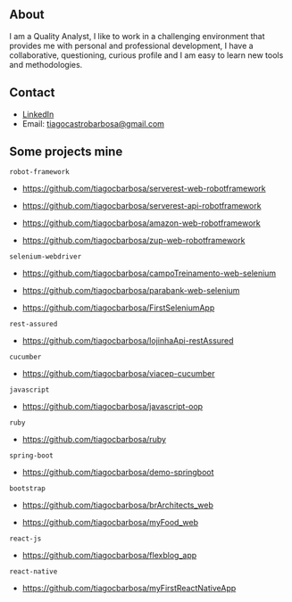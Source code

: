 ## About

I am a Quality Analyst, I like to work in a challenging environment that provides me with personal and professional development, I have a collaborative, questioning, curious profile and I am easy to learn new tools and methodologies.

## Contact

- [LinkedIn](https://www.linkedin.com/in/tiagocastrobarbosa/)
- Email: tiagocastrobarbosa@gmail.com

## Some projects mine

`robot-framework`

- https://github.com/tiagocbarbosa/serverest-web-robotframework

- https://github.com/tiagocbarbosa/serverest-api-robotframework

- https://github.com/tiagocbarbosa/amazon-web-robotframework

- https://github.com/tiagocbarbosa/zup-web-robotframework
   
`selenium-webdriver`

- https://github.com/tiagocbarbosa/campoTreinamento-web-selenium

- https://github.com/tiagocbarbosa/parabank-web-selenium

- https://github.com/tiagocbarbosa/FirstSeleniumApp

`rest-assured`

- https://github.com/tiagocbarbosa/lojinhaApi-restAssured

`cucumber`

- https://github.com/tiagocbarbosa/viacep-cucumber

`javascript`

- https://github.com/tiagocbarbosa/javascript-oop

`ruby`

- https://github.com/tiagocbarbosa/ruby

`spring-boot`

- https://github.com/tiagocbarbosa/demo-springboot

`bootstrap`

- https://github.com/tiagocbarbosa/brArchitects_web

- https://github.com/tiagocbarbosa/myFood_web
  
`react-js`

- https://github.com/tiagocbarbosa/flexblog_app

`react-native`

- https://github.com/tiagocbarbosa/myFirstReactNativeApp
